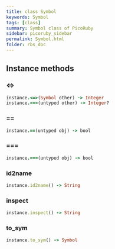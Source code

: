 ```yaml
---
title: class Symbol
keywords: Symbol
tags: [class]
summary: Symbol class of PicoRuby
sidebar: picoruby_sidebar
permalink: Symbol.html
folder: rbs_doc
---
```

## Instance methods
### <=>

```ruby
instance.<=>(Symbol other) -> Integer
instance.<=>(untyped other) -> Integer?
```
### ==

```ruby
instance.==(untyped obj) -> bool
```
### ===

```ruby
instance.===(untyped obj) -> bool
```
### id2name

```ruby
instance.id2name() -> String
```
### inspect

```ruby
instance.inspect() -> String
```
### to_sym

```ruby
instance.to_sym() -> Symbol
```
